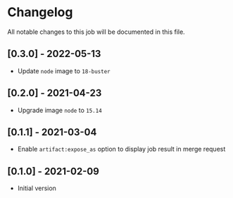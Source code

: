 # Changelog
All notable changes to this job will be documented in this file.

## [0.3.0] - 2022-05-13
* Update `node` image to `18-buster`

## [0.2.0] - 2021-04-23
* Upgrade image `node` to `15.14`

## [0.1.1] - 2021-03-04
* Enable `artifact:expose_as` option to display job result in merge request

## [0.1.0] - 2021-02-09
* Initial version
